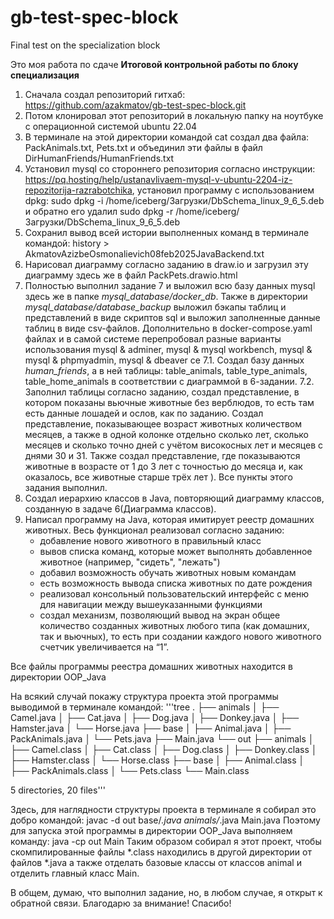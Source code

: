 # gb-test-spec-block
Final test on the specialization block

Это моя работа по сдаче **Итоговой контрольной работы по блоку специализация**

1. Сначала создал репозиторий гитхаб: https://github.com/azakmatov/gb-test-spec-block.git
2. Потом клонировал этот репозиторий в локальную папку на ноутбуке с операционной системой ubuntu 22.04
3. В терминале на этой директории командой cat создал два файла: PackAnimals.txt, Pets.txt и объединил эти файлы в файл DirHumanFriends/HumanFriends.txt
4. Установил mysql со стороннего репозитория согласно инструкции: https://pq.hosting/help/ustanavlivaem-mysql-v-ubuntu-2204-iz-repozitorija-razrabotchika, установил программу с использованием dpkg: sudo dpkg -i /home/iceberg/Загрузки/DbSchema_linux_9_6_5.deb и обратно его удалил sudo dpkg -r /home/iceberg/Загрузки/DbSchema_linux_9_6_5.deb
5. Сохранил вывод всей истории выполненных команд в терминале командой: history > AkmatovAzizbeOsmonalievich08feb2025JavaBackend.txt
6. Нарисовал диаграмму согласно заданию в draw.io и загрузил эту диаграмму здесь же в файл PackPets.drawio.html
7. Полностью выполнил задание 7 и выложил всю базу данных mysql здесь же в папке *mysql_database/docker_db*. Также в директории *mysql_database/database_backup* выложил бэкапы таблиц и представлений в виде скриптов sql и выложил заполненные данные таблиц в виде csv-файлов. Дополнительно в docker-compose.yaml файлах и в самой системе перепробовал разные варианты использования mysql & adminer, mysql & mysql workbench, mysql & mysql & phpmyadmin, mysql & dbeaver ce
  7.1. Создал базу данных *human_friends*, а в ней таблицы: table_animals, table_type_animals, table_home_animals в соответствии с диаграммой в 6-задании.
  7.2. Заполнил таблицы согласно заданию, создал представление, в котором показаны вьючные животные без верблюдов, то есть там есть данные лошадей и ослов, как по заданию. Создал представление, показывающее возраст животных количеством месяцев, а также в одной колонке отдельно сколько лет, сколько месяцев и сколько точно дней с учётом високосных лет и месяцев с днями 30 и 31. Также создал представление, где показываются животные в возрасте от 1 до 3 лет с точностью до месяца и, как оказалось, все животные старше трёх лет ). Все пункты этого задания выполнил.
8. Создал иерархию классов в Java, повторяющий диаграмму классов, созданную в задаче 6(Диаграмма классов).
9. Написал программу на Java, которая имитирует реестр домашних животных. Весь функционал реализовал согласно заданию:
	* добавление нового животного в правильный класс
	* вывов списка команд, которые может выполнять добавленное животное (например, "сидеть", "лежать")
	* добавил возможность обучать животных новым командам 
	* есть возможность вывода списка животных по дате рождения
	* реализовал консольный пользовательский интерфейс с меню для навигации между вышеуказанными функциями
	* создал механизм, позволяющий вывод на экран общее количество созданных животных любого типа (как домашних, так и вьючных), то есть при создании каждого нового животного счетчик увеличивается на “1”.

Все файлы программы реестра домашних животных находится в директории OOP_Java

На всякий случай покажу структура проекта этой программы выводимой в терминале командой: '''tree
.
├── animals
│   ├── Camel.java
│   ├── Cat.java
│   ├── Dog.java
│   ├── Donkey.java
│   ├── Hamster.java
│   └── Horse.java
├── base
│   ├── Animal.java
│   ├── PackAnimals.java
│   └── Pets.java
├── Main.java
└── out
    ├── animals
    │   ├── Camel.class
    │   ├── Cat.class
    │   ├── Dog.class
    │   ├── Donkey.class
    │   ├── Hamster.class
    │   └── Horse.class
    ├── base
    │   ├── Animal.class
    │   ├── PackAnimals.class
    │   └── Pets.class
    └── Main.class

5 directories, 20 files'''

Здесь, для наглядности структуры проекта в терминале я собирал это добро командой: javac -d out base/*.java animals/*.java Main.java 
Поэтому для запуска этой программы в директории OOP_Java выполняем команду: java -cp out Main
Таким образом собирал я этот проект, чтобы скомпилированные файлы *.class находились в другой директории от файлов *.java а также отделать базовые классы от классов animal и отделить главный класс Main.

В общем, думаю, что выполнил задание, но, в любом случае, я открыт к обратной связи. Благодарю за внимание! Спасибо!
	
